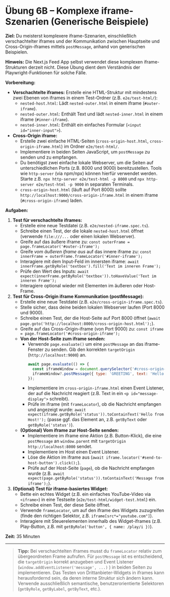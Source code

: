 # Übung 6B – Komplexe iframe-Szenarien (Generische Beispiele)

**Ziel:**
Du meisterst komplexere iframe-Szenarien, einschließlich verschachtelter iframes und der Kommunikation zwischen Hauptseite und Cross-Origin-iframes mittels `postMessage`, anhand von generischen Beispielen.

**Hinweis:** Die Next.js Feed App selbst verwendet diese komplexen iframe-Strukturen derzeit nicht. Diese Übung dient dem Verständnis der Playwright-Funktionen für solche Fälle.

**Vorbereitung:**

*   **Verschachtelte iframes:** Erstelle eine HTML-Struktur mit mindestens zwei Ebenen von iframes in einem Test-Ordner (z.B. `e2e/test-html/`):
    *   `nested-host.html`: Lädt `nested-outer.html` in einem iframe (`#outer-iframe`).
    *   `nested-outer.html`: Enthält Text und lädt `nested-inner.html` in einem iframe (`#inner-iframe`).
    *   `nested-inner.html`: Enthält ein einfaches Formular (`<input id="inner-input">`).
*   **Cross-Origin iframe:**
    *   Erstelle zwei einfache HTML-Seiten (`cross-origin-host.html`, `cross-origin-iframe.html`) im Ordner `e2e/test-html/`.
    *   Implementiere in beiden Seiten JavaScript, um `postMessage` zu senden und zu empfangen.
    *   Du benötigst zwei einfache lokale Webserver, um die Seiten auf unterschiedlichen Ports (z.B. 8000 und 9000) bereitzustellen. Tools wie `http-server` (via npm/npx) können hierfür verwendet werden. Starte z.B. `npx http-server e2e/test-html -p 8000` und `npx http-server e2e/test-html -p 9000` in separaten Terminals.
    *   `cross-origin-host.html` (läuft auf Port 8000) sollte `http://localhost:9000/cross-origin-iframe.html` in einem iframe (`#cross-origin-iframe`) laden.

**Aufgaben:**

1.  **Test für verschachtelte iframes:**
    -   Erstelle eine neue Testdatei (z.B. `e2e/nested-iframe.spec.ts`).
    -   Schreibe einen Test, der die lokale `nested-host.html` öffnet (verwende `file:///...` oder einen lokalen Webserver).
    -   Greife auf das äußere iframe zu: `const outerFrame = page.frameLocator('#outer-iframe');`
    -   Greife *vom äußeren iframe aus* auf das innere iframe zu: `const innerFrame = outerFrame.frameLocator('#inner-iframe');`
    -   Interagiere mit dem Input-Feld im innersten iframe: `await innerFrame.getByRole('textbox').fill('Text im inneren Frame');`
    -   Prüfe den Wert des Inputs: `await expect(innerFrame.getByRole('textbox')).toHaveValue('Text im inneren Frame');`
    -   Interagiere optional wieder mit Elementen im äußeren oder Host-Frame.
2.  **Test für Cross-Origin iframe Kommunikation (postMessage):**
    -   Erstelle eine neue Testdatei (z.B. `e2e/cross-origin-iframe.spec.ts`).
    -   Stelle sicher, dass deine beiden lokalen Webserver laufen (Port 8000 und 9000).
    -   Schreibe einen Test, der die Host-Seite auf Port 8000 öffnet (`await page.goto('http://localhost:8000/cross-origin-host.html');`).
    -   Greife auf das Cross-Origin-iframe (von Port 9000) zu: `const iframe = page.frameLocator('#cross-origin-iframe');`
    -   **Von der Host-Seite zum iframe senden:**
        -   Verwende `page.evaluate()` um eine `postMessage` an das iframe-Fenster zu senden. Gib den korrekten `targetOrigin` (`http://localhost:9000`) an.
            ```javascript
            await page.evaluate(() => {
              const iframeWindow = document.querySelector('#cross-origin-iframe')?.contentWindow;
              iframeWindow?.postMessage({ type: 'GREETING', text: 'Hello from Host!' }, 'http://localhost:9000');
            });
            ```
        -   Implementiere im `cross-origin-iframe.html` einen Event Listener, der auf die Nachricht reagiert (z.B. Text in ein `<p id="message-display">` schreibt).
        -   Prüfe im iframe (mit `frameLocator`), ob die Nachricht empfangen und angezeigt wurde: `await expect(iframe.getByRole('status')).toContainText('Hello from Host!');` (passe ggf. das Element an, z.B. `getByText` oder `getByRole('status')`).
    -   **(Optional) Vom iframe zur Host-Seite senden:**
        -   Implementiere im iframe eine Aktion (z.B. Button-Klick), die eine `postMessage` an `window.parent` mit `targetOrigin` `http://localhost:8000` sendet.
        -   Implementiere im Host einen Event Listener.
        -   Löse die Aktion im iframe aus (`await iframe.locator('#send-to-host-button').click();`).
        -   Prüfe auf der Host-Seite (`page`), ob die Nachricht empfangen wurde (z.B. `await expect(page.getByRole('status')).toContainText('Message from iframe');`).
3.  **(Optional) Test für iframe-basiertes Widget:**
    -   Bette ein echtes Widget (z.B. ein einfaches YouTube-Video via `<iframe>`) in eine Testseite (`e2e/test-html/widget-test.html`) ein.
    -   Schreibe einen Test, der diese Seite öffnet.
    -   Verwende `frameLocator`, um auf den iframe des Widgets zuzugreifen (finde den richtigen Selektor, z.B. `iframe[src*="youtube.com"]`).
    -   Interagiere mit Steuerelementen innerhalb des Widget-iframes (z.B. Play-Button, z.B. mit `getByRole('button', { name: /play/i })`).

**Zeit:** 35 Minuten

---

> **Tipp:** Bei verschachtelten iframes musst du `frameLocator` relativ zum übergeordneten Frame aufrufen. Für `postMessage` ist es entscheidend, die `targetOrigin` korrekt anzugeben und Event Listener (`window.addEventListener('message', ...)` ) in beiden Seiten zu implementieren. Das Testen von Drittanbieter-Widgets in iframes kann herausfordernd sein, da deren interne Struktur sich ändern kann. Verwende ausschließlich semantische, benutzerorientierte Selektoren (`getByRole`, `getByLabel`, `getByText`, etc.).
